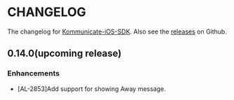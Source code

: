 # CHANGELOG

The changelog for [Kommunicate-iOS-SDK](https://github.com/Kommunicate-io/Kommunicate-iOS-SDK). Also see the [releases](https://github.com/Kommunicate-io/Kommunicate-iOS-SDK/releases) on Github.

0.14.0(upcoming release)
---

### Enhancements

- [AL-2853]Add support for showing Away message.